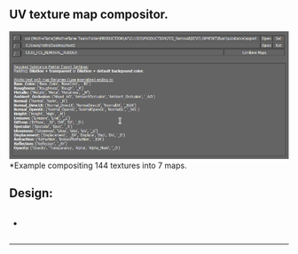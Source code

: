 ## UV texture map compositor.


![alt text](https://raw.githubusercontent.com/m3trik/map-compositor/master/docs/map-compositor-demo.gif) \*Example compositing 144 textures into 7 maps.

## Design:

###### 

*
## 

---

